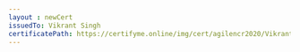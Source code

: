 ```yaml
--- 
layout : newCert 
issuedTo: Vikrant Singh
certificatePath: https://certifyme.online/img/cert/agilencr2020/VikrantSingh_6c52f.png
--- 
```

